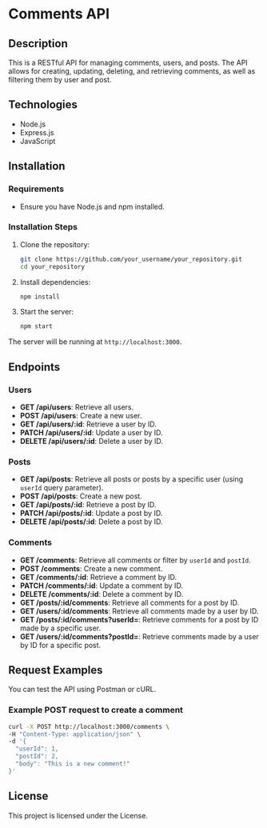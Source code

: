 # Comments API

## Description
This is a RESTful API for managing comments, users, and posts. The API allows for creating, updating, deleting, and retrieving comments, as well as filtering them by user and post.

## Technologies
- Node.js
- Express.js
- JavaScript

## Installation

### Requirements
- Ensure you have Node.js and npm installed.

### Installation Steps
1. Clone the repository:
   ```bash
   git clone https://github.com/your_username/your_repository.git
   cd your_repository
   ```

2. Install dependencies:
   ```bash
   npm install
   ```

3. Start the server:
   ```bash
   npm start
   ```

The server will be running at `http://localhost:3000`.

## Endpoints

### Users
- **GET /api/users**: Retrieve all users.
- **POST /api/users**: Create a new user.
- **GET /api/users/:id**: Retrieve a user by ID.
- **PATCH /api/users/:id**: Update a user by ID.
- **DELETE /api/users/:id**: Delete a user by ID.

### Posts
- **GET /api/posts**: Retrieve all posts or posts by a specific user (using `userId` query parameter).
- **POST /api/posts**: Create a new post.
- **GET /api/posts/:id**: Retrieve a post by ID.
- **PATCH /api/posts/:id**: Update a post by ID.
- **DELETE /api/posts/:id**: Delete a post by ID.

### Comments
- **GET /comments**: Retrieve all comments or filter by `userId` and `postId`.
- **POST /comments**: Create a new comment.
- **GET /comments/:id**: Retrieve a comment by ID.
- **PATCH /comments/:id**: Update a comment by ID.
- **DELETE /comments/:id**: Delete a comment by ID.
- **GET /posts/:id/comments**: Retrieve all comments for a post by ID.
- **GET /users/:id/comments**: Retrieve all comments made by a user by ID.
- **GET /posts/:id/comments?userId=<VALUE>**: Retrieve comments for a post by ID made by a specific user.
- **GET /users/:id/comments?postId=<VALUE>**: Retrieve comments made by a user by ID for a specific post.

## Request Examples
You can test the API using Postman or cURL.

### Example POST request to create a comment
```bash
curl -X POST http://localhost:3000/comments \
-H "Content-Type: application/json" \
-d '{
  "userId": 1,
  "postId": 2,
  "body": "This is a new comment!"
}'
```

## License
This project is licensed under the License.